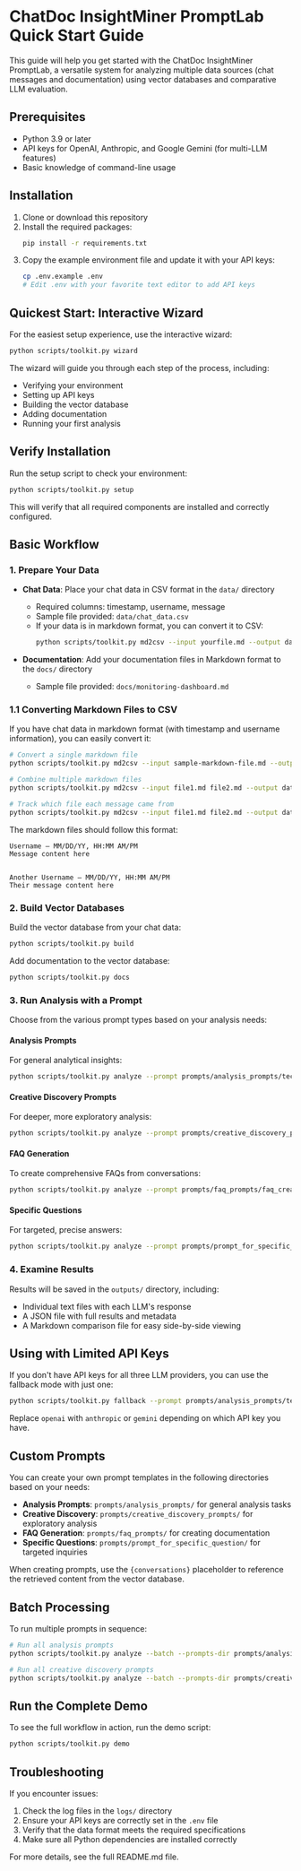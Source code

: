 # ChatDoc InsightMiner PromptLab Quick Start Guide

This guide will help you get started with the ChatDoc InsightMiner PromptLab, a versatile system for analyzing multiple data sources (chat messages and documentation) using vector databases and comparative LLM evaluation.

## Prerequisites

- Python 3.9 or later
- API keys for OpenAI, Anthropic, and Google Gemini (for multi-LLM features)
- Basic knowledge of command-line usage

## Installation

1. Clone or download this repository
2. Install the required packages:
   ```bash
   pip install -r requirements.txt
   ```
3. Copy the example environment file and update it with your API keys:
   ```bash
   cp .env.example .env
   # Edit .env with your favorite text editor to add API keys
   ```

## Quickest Start: Interactive Wizard

For the easiest setup experience, use the interactive wizard:

```bash
python scripts/toolkit.py wizard
```

The wizard will guide you through each step of the process, including:
- Verifying your environment
- Setting up API keys
- Building the vector database
- Adding documentation
- Running your first analysis

## Verify Installation

Run the setup script to check your environment:

```bash
python scripts/toolkit.py setup
```

This will verify that all required components are installed and correctly configured.

## Basic Workflow

### 1. Prepare Your Data

- **Chat Data**: Place your chat data in CSV format in the `data/` directory
  - Required columns: timestamp, username, message
  - Sample file provided: `data/chat_data.csv`
  - If your data is in markdown format, you can convert it to CSV:
    ```bash
    python scripts/toolkit.py md2csv --input yourfile.md --output data/converted_chat_data.csv
    ```

- **Documentation**: Add your documentation files in Markdown format to the `docs/` directory
  - Sample file provided: `docs/monitoring-dashboard.md`

### 1.1 Converting Markdown Files to CSV

If you have chat data in markdown format (with timestamp and username information), you can easily convert it:

```bash
# Convert a single markdown file
python scripts/toolkit.py md2csv --input sample-markdown-file.md --output data/output.csv

# Combine multiple markdown files
python scripts/toolkit.py md2csv --input file1.md file2.md --output data/combined.csv

# Track which file each message came from
python scripts/toolkit.py md2csv --input file1.md file2.md --output data/combined.csv --track-source
```

The markdown files should follow this format:
```
Username — MM/DD/YY, HH:MM AM/PM
Message content here


Another Username — MM/DD/YY, HH:MM AM/PM
Their message content here
```

### 2. Build Vector Databases

Build the vector database from your chat data:

```bash
python scripts/toolkit.py build
```

Add documentation to the vector database:

```bash
python scripts/toolkit.py docs
```

### 3. Run Analysis with a Prompt

Choose from the various prompt types based on your analysis needs:

#### Analysis Prompts
For general analytical insights:
```bash
python scripts/toolkit.py analyze --prompt prompts/analysis_prompts/technical_issues.txt
```

#### Creative Discovery Prompts
For deeper, more exploratory analysis:
```bash
python scripts/toolkit.py analyze --prompt prompts/creative_discovery_prompts/knowledge_graph_extraction.txt
```

#### FAQ Generation
To create comprehensive FAQs from conversations:
```bash
python scripts/toolkit.py analyze --prompt prompts/faq_prompts/faq_creator.txt
```

#### Specific Questions
For targeted, precise answers:
```bash
python scripts/toolkit.py analyze --prompt prompts/prompt_for_specific_question/identify_node.txt
```

### 4. Examine Results

Results will be saved in the `outputs/` directory, including:
- Individual text files with each LLM's response
- A JSON file with full results and metadata
- A Markdown comparison file for easy side-by-side viewing

## Using with Limited API Keys

If you don't have API keys for all three LLM providers, you can use the fallback mode with just one:

```bash
python scripts/toolkit.py fallback --prompt prompts/analysis_prompts/technical_issues.txt --provider openai
```

Replace `openai` with `anthropic` or `gemini` depending on which API key you have.

## Custom Prompts

You can create your own prompt templates in the following directories based on your needs:

- **Analysis Prompts**: `prompts/analysis_prompts/` for general analysis tasks
- **Creative Discovery**: `prompts/creative_discovery_prompts/` for exploratory analysis
- **FAQ Generation**: `prompts/faq_prompts/` for creating documentation
- **Specific Questions**: `prompts/prompt_for_specific_question/` for targeted inquiries

When creating prompts, use the `{conversations}` placeholder to reference the retrieved content from the vector database.

## Batch Processing

To run multiple prompts in sequence:

```bash
# Run all analysis prompts
python scripts/toolkit.py analyze --batch --prompts-dir prompts/analysis_prompts

# Run all creative discovery prompts
python scripts/toolkit.py analyze --batch --prompts-dir prompts/creative_discovery_prompts
```

## Run the Complete Demo

To see the full workflow in action, run the demo script:

```bash
python scripts/toolkit.py demo
```

## Troubleshooting

If you encounter issues:
1. Check the log files in the `logs/` directory
2. Ensure your API keys are correctly set in the `.env` file
3. Verify that the data format meets the required specifications
4. Make sure all Python dependencies are installed correctly

For more details, see the full README.md file.